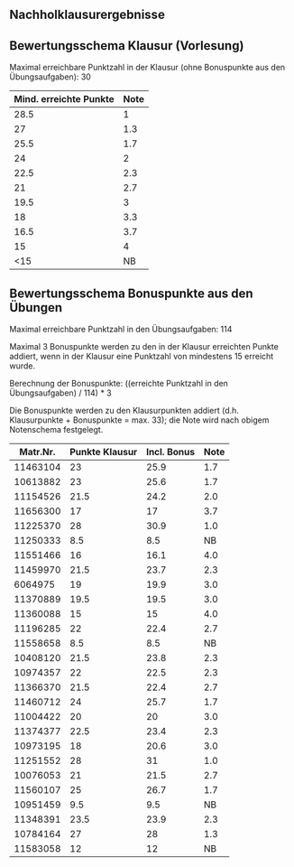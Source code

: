## Nachholklausurergebnisse
## Bewertungsschema Klausur (Vorlesung)

Maximal erreichbare Punktzahl in der Klausur (ohne Bonuspunkte aus den Übungsaufgaben): 30


| Mind. erreichte Punkte | Note |
|---|---|
| 28.5 | 1 |
| 27 | 1.3 |
| 25.5 | 1.7 |
| 24 | 2 |
| 22.5 | 2.3 |
| 21 | 2.7 |
| 19.5 | 3 |
| 18 | 3.3 |
| 16.5 | 3.7 |
| 15 | 4 |
| <15 | NB |

## Bewertungsschema Bonuspunkte aus den Übungen

Maximal erreichbare Punktzahl in den Übungsaufgaben: 114

Maximal 3 Bonuspunkte werden zu den in der Klausur erreichten Punkte addiert, wenn in der Klausur eine Punktzahl von mindestens 15 
erreicht wurde.

Berechnung der Bonuspunkte: ((erreichte Punktzahl in den Übungsaufgaben) / 114) * 3

Die Bonuspunkte werden zu den Klausurpunkten addiert (d.h. Klausurpunkte + Bonuspunkte = max. 33); 
die Note wird nach obigem Notenschema festgelegt.

| Matr.Nr. | Punkte Klausur | Incl. Bonus | Note|
|---|---|---|---|
| 11463104 | 23 | 25.9 | 1.7 |
| 10613882 | 23 | 25.6 | 1.7 |
| 11154526 | 21.5 | 24.2 | 2.0 |
| 11656300 | 17 | 17 | 3.7 |
| 11225370 | 28 | 30.9 | 1.0 |
| 11250333 | 8.5 | 8.5 | NB |
| 11551466 | 16 | 16.1 | 4.0 |
| 11459970 | 21.5 | 23.7 | 2.3 |
| 6064975 | 19 | 19.9 | 3.0 |
| 11370889 | 19.5 | 19.5 | 3.0 |
| 11360088 | 15 | 15 | 4.0 |
| 11196285 | 22 | 22.4 | 2.7 |
| 11558658 | 8.5 | 8.5 | NB |
| 10408120 | 21.5 | 23.8 | 2.3 |
| 10974357 | 22 | 22.5 | 2.3 |
| 11366370| 21.5 | 22.4 | 2.7 |
| 11460712 | 24 | 25.7 | 1.7 |
| 11004422 | 20 | 20 | 3.0 |
| 11374377 | 22.5 | 23.4 | 2.3 |
| 10973195 | 18 | 20.6 | 3.0 |
| 11251552 | 28 | 31 | 1.0 |
| 10076053 | 21 | 21.5 | 2.7 |
| 11560107 | 25 | 26.7 | 1.7 |
| 10951459 | 9.5 | 9.5 | NB |
| 11348391 | 23.5 | 23.9 | 2.3 |
| 10784164 | 27 | 28 | 1.3 |
| 11583058 | 12 | 12 | NB |



